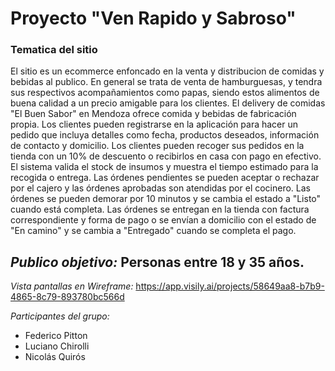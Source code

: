 # Proyecto "Ven Rapido y Sabroso"
### Tematica del sitio
El sitio es un ecommerce enfoncado en la venta y distribucion de comidas y bebidas al publico. En general se trata de venta de hamburguesas, y tendra sus respectivos acompañamientos como papas, siendo estos alimentos de  buena calidad a un precio amigable para los clientes.
El delivery de comidas "El Buen Sabor" en Mendoza ofrece comida y bebidas de fabricación propia. Los clientes pueden registrarse en la aplicación para hacer un pedido que incluya detalles como fecha, productos deseados, información de contacto y domicilio. Los clientes pueden recoger sus pedidos en la tienda con un 10% de descuento o recibirlos en casa con pago en efectivo. El sistema valida el stock de insumos y muestra el tiempo estimado para la recogida o entrega. Las órdenes pendientes se pueden aceptar o rechazar por el cajero y las órdenes aprobadas son atendidas por el cocinero. Las órdenes se pueden demorar por 10 minutos y se cambia el estado a "Listo" cuando está completa. Las órdenes se entregan en la tienda con factura correspondiente y forma de pago o se envían a domicilio con el estado de "En camino" y se cambia a "Entregado" cuando se completa el pago.
## *Publico objetivo:* Personas entre 18 y 35 años.

*Vista pantallas en Wireframe:* https://app.visily.ai/projects/58649aa8-b7b9-4865-8c79-893780bc566d

*Participantes del grupo:*
* Federico Pitton
* Luciano Chirolli
* Nicolás Quirós
